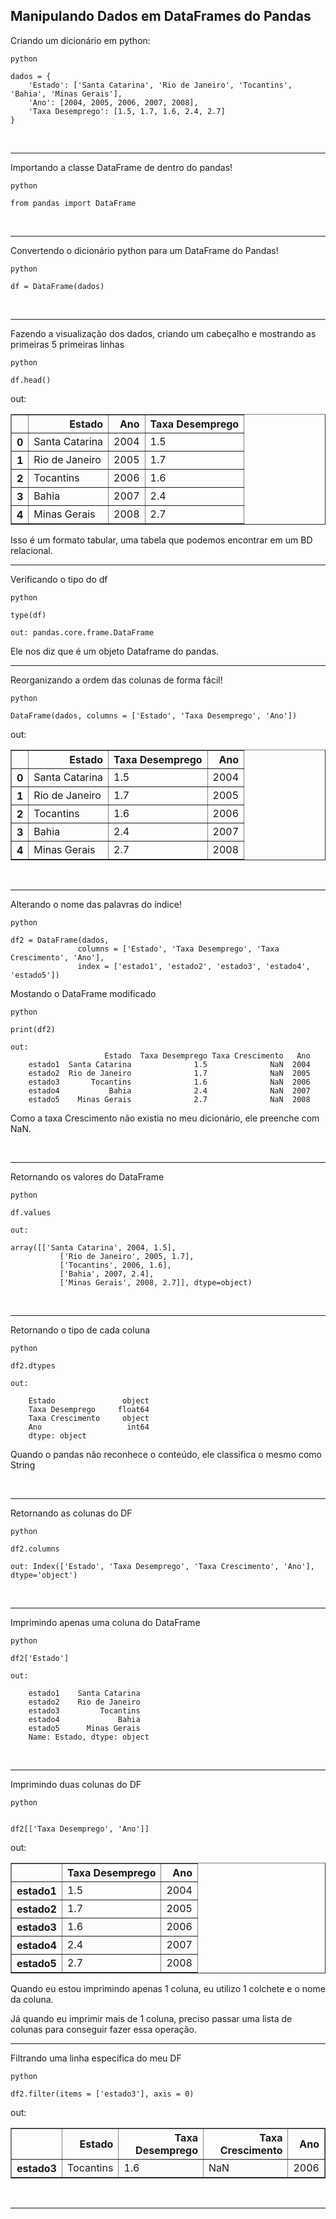 
## Manipulando Dados em DataFrames do Pandas

Criando um dicionário em python:
```
python

dados = {
    'Estado': ['Santa Catarina', 'Rio de Janeiro', 'Tocantins', 'Bahia', 'Minas Gerais'],
    'Ano': [2004, 2005, 2006, 2007, 2008],
    'Taxa Desemprego': [1.5, 1.7, 1.6, 2.4, 2.7]
}
```
<br>

***



Importando a classe DataFrame de dentro do pandas!
```
python

from pandas import DataFrame
```
<br>

***



Convertendo o dicionário python para um DataFrame do Pandas!
```
python

df = DataFrame(dados)
```
<br>

***



Fazendo a visualização dos dados, criando um cabeçalho e mostrando as primeiras 5 primeiras linhas
```
python

df.head()
```

out:
<div>
<style scoped>
    .dataframe tbody tr th:only-of-type {
        vertical-align: middle;
    }

    .dataframe tbody tr th {
        vertical-align: top;
    }

    .dataframe thead th {
        text-align: right;
    }
</style>
<table border="1" class="dataframe">
  <thead>
    <tr style="text-align: right;">
      <th></th>
      <th>Estado</th>
      <th>Ano</th>
      <th>Taxa Desemprego</th>
    </tr>
  </thead>
  <tbody>
    <tr>
      <th>0</th>
      <td>Santa Catarina</td>
      <td>2004</td>
      <td>1.5</td>
    </tr>
    <tr>
      <th>1</th>
      <td>Rio de Janeiro</td>
      <td>2005</td>
      <td>1.7</td>
    </tr>
    <tr>
      <th>2</th>
      <td>Tocantins</td>
      <td>2006</td>
      <td>1.6</td>
    </tr>
    <tr>
      <th>3</th>
      <td>Bahia</td>
      <td>2007</td>
      <td>2.4</td>
    </tr>
    <tr>
      <th>4</th>
      <td>Minas Gerais</td>
      <td>2008</td>
      <td>2.7</td>
    </tr>
  </tbody>
</table>
</div>
Isso é um formato tabular, uma tabela que podemos encontrar em um BD relacional.

<br>

***




Verificando o tipo do df
```
python

type(df)
```
```
out: pandas.core.frame.DataFrame
```
Ele nos diz que é um objeto Dataframe do pandas.
<br>

***



Reorganizando a ordem das colunas de forma fácil!
```
python

DataFrame(dados, columns = ['Estado', 'Taxa Desemprego', 'Ano'])
```
out:
<div>
<style scoped>
    .dataframe tbody tr th:only-of-type {
        vertical-align: middle;
    }

    .dataframe tbody tr th {
        vertical-align: top;
    }

    .dataframe thead th {
        text-align: right;
    }
</style>
<table border="1" class="dataframe">
  <thead>
    <tr style="text-align: right;">
      <th></th>
      <th>Estado</th>
      <th>Taxa Desemprego</th>
      <th>Ano</th>
    </tr>
  </thead>
  <tbody>
    <tr>
      <th>0</th>
      <td>Santa Catarina</td>
      <td>1.5</td>
      <td>2004</td>
    </tr>
    <tr>
      <th>1</th>
      <td>Rio de Janeiro</td>
      <td>1.7</td>
      <td>2005</td>
    </tr>
    <tr>
      <th>2</th>
      <td>Tocantins</td>
      <td>1.6</td>
      <td>2006</td>
    </tr>
    <tr>
      <th>3</th>
      <td>Bahia</td>
      <td>2.4</td>
      <td>2007</td>
    </tr>
    <tr>
      <th>4</th>
      <td>Minas Gerais</td>
      <td>2.7</td>
      <td>2008</td>
    </tr>
  </tbody>
</table>
</div>

<br>

***



Alterando o nome das palavras do índice!
```
python

df2 = DataFrame(dados,
               columns = ['Estado', 'Taxa Desemprego', 'Taxa Crescimento', 'Ano'],
               index = ['estado1', 'estado2', 'estado3', 'estado4', 'estado5'])
```

Mostando o DataFrame modificado
```
python

print(df2)
```
```
out:
                     Estado  Taxa Desemprego Taxa Crescimento   Ano
    estado1  Santa Catarina              1.5              NaN  2004
    estado2  Rio de Janeiro              1.7              NaN  2005
    estado3       Tocantins              1.6              NaN  2006
    estado4           Bahia              2.4              NaN  2007
    estado5    Minas Gerais              2.7              NaN  2008

```
 Como a taxa Crescimento não existia no meu dicionário, ele preenche com NaN.

<br>

***



Retornando os valores do DataFrame
```
python
 
df.values
```
```
out:

array([['Santa Catarina', 2004, 1.5],
           ['Rio de Janeiro', 2005, 1.7],
           ['Tocantins', 2006, 1.6],
           ['Bahia', 2007, 2.4],
           ['Minas Gerais', 2008, 2.7]], dtype=object)
```
<br>

***



Retornando o tipo de cada coluna
```
python

df2.dtypes
```
```
out:

    Estado               object
    Taxa Desemprego     float64
    Taxa Crescimento     object
    Ano                   int64
    dtype: object
```
Quando o pandas não reconhece o conteúdo, ele classifica o mesmo como String

<br>

***



Retornando as colunas do DF
```
python

df2.columns
```
```
out: Index(['Estado', 'Taxa Desemprego', 'Taxa Crescimento', 'Ano'], dtype='object')
```
<br>

***



Imprimindo apenas uma coluna do DataFrame
```
python

df2['Estado']
```
```
out:

    estado1    Santa Catarina
    estado2    Rio de Janeiro
    estado3         Tocantins
    estado4             Bahia
    estado5      Minas Gerais
    Name: Estado, dtype: object
```

<br>

***



Imprimindo duas colunas do DF
```
python


df2[['Taxa Desemprego', 'Ano']]
```
out:
<div>
<style scoped>
    .dataframe tbody tr th:only-of-type {
        vertical-align: middle;
    }

    .dataframe tbody tr th {
        vertical-align: top;
    }

    .dataframe thead th {
        text-align: right;
    }
</style>
<table border="1" class="dataframe">
  <thead>
    <tr style="text-align: right;">
      <th></th>
      <th>Taxa Desemprego</th>
      <th>Ano</th>
    </tr>
  </thead>
  <tbody>
    <tr>
      <th>estado1</th>
      <td>1.5</td>
      <td>2004</td>
    </tr>
    <tr>
      <th>estado2</th>
      <td>1.7</td>
      <td>2005</td>
    </tr>
    <tr>
      <th>estado3</th>
      <td>1.6</td>
      <td>2006</td>
    </tr>
    <tr>
      <th>estado4</th>
      <td>2.4</td>
      <td>2007</td>
    </tr>
    <tr>
      <th>estado5</th>
      <td>2.7</td>
      <td>2008</td>
    </tr>
  </tbody>
</table>
</div>
Quando eu estou imprimindo apenas 1 coluna, eu utilizo 1 colchete e o nome da coluna.

Já quando eu imprimir mais de 1 coluna, preciso passar uma lista de colunas para conseguir fazer essa operação.
<br>

***



Filtrando uma linha específica do meu DF
```
python

df2.filter(items = ['estado3'], axis = 0)
```
out:
<div>
<style scoped>
    .dataframe tbody tr th:only-of-type {
        vertical-align: middle;
    }

    .dataframe tbody tr th {
        vertical-align: top;
    }

    .dataframe thead th {
        text-align: right;
    }
</style>
<table border="1" class="dataframe">
  <thead>
    <tr style="text-align: right;">
      <th></th>
      <th>Estado</th>
      <th>Taxa Desemprego</th>
      <th>Taxa Crescimento</th>
      <th>Ano</th>
    </tr>
  </thead>
  <tbody>
    <tr>
      <th>estado3</th>
      <td>Tocantins</td>
      <td>1.6</td>
      <td>NaN</td>
      <td>2006</td>
    </tr>
  </tbody>
</table>
</div>

<br>

***


